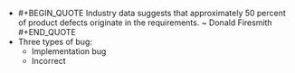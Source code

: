 - #+BEGIN_QUOTE
  Industry data suggests that approximately 50 percent of product defects originate in the requirements. 
                                                                                                                                                                               ~ Donald Firesmith
  #+END_QUOTE
- Three types of bug:
  * Implementation bug
  * Incorrect
